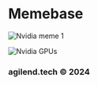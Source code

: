 # Memebase

![Nvidia meme 1](https://imagedelivery.net/X_BN-JDDL4T5Dab7aNGUKA/306255bc-a4fd-44b5-6ca4-aee828f4d200/public)

![Nvidia GPUs](https://imagedelivery.net/X_BN-JDDL4T5Dab7aNGUKA/d3359492-b0ca-46fa-29a3-a92b19ce6900/public)
### agilend.tech © 2024
